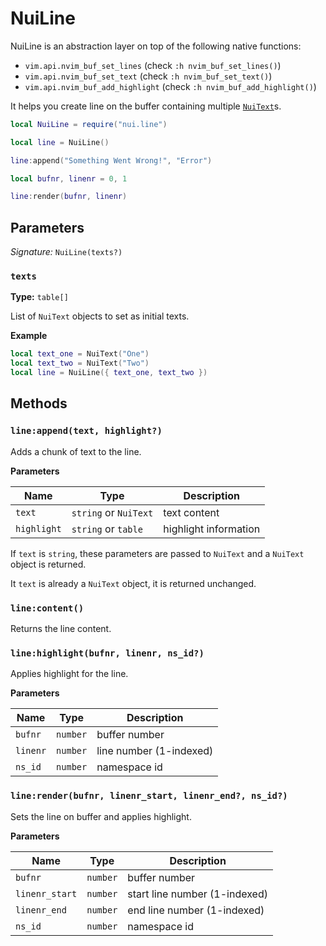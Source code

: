# NuiLine

NuiLine is an abstraction layer on top of the following native functions:

- `vim.api.nvim_buf_set_lines` (check `:h nvim_buf_set_lines()`)
- `vim.api.nvim_buf_set_text` (check `:h nvim_buf_set_text()`)
- `vim.api.nvim_buf_add_highlight` (check `:h nvim_buf_add_highlight()`)

It helps you create line on the buffer containing multiple [`NuiText`](../text)s.

```lua
local NuiLine = require("nui.line")

local line = NuiLine()

line:append("Something Went Wrong!", "Error")

local bufnr, linenr = 0, 1

line:render(bufnr, linenr)
```

## Parameters

_Signature:_ `NuiLine(texts?)`

### `texts`

**Type:** `table[]`

List of `NuiText` objects to set as initial texts.

**Example**

```lua
local text_one = NuiText("One")
local text_two = NuiText("Two")
local line = NuiLine({ text_one, text_two })
```

## Methods

### `line:append(text, highlight?)`

Adds a chunk of text to the line.

**Parameters**

| Name        | Type                  | Description           |
| ----------- | --------------------- | --------------------- |
| `text`      | `string` or `NuiText` | text content          |
| `highlight` | `string` or `table`   | highlight information |

If `text` is `string`, these parameters are passed to `NuiText`
and a `NuiText` object is returned.

It `text` is already a `NuiText` object, it is returned unchanged.

### `line:content()`

Returns the line content.

### `line:highlight(bufnr, linenr, ns_id?)`

Applies highlight for the line.

**Parameters**

| Name     | Type     | Description             |
| -------- | -------- | ----------------------- |
| `bufnr`  | `number` | buffer number           |
| `linenr` | `number` | line number (1-indexed) |
| `ns_id`  | `number` | namespace id            |

### `line:render(bufnr, linenr_start, linenr_end?, ns_id?)`

Sets the line on buffer and applies highlight.

**Parameters**

| Name           | Type     | Description                   |
| -------------- | -------- | ----------------------------- |
| `bufnr`        | `number` | buffer number                 |
| `linenr_start` | `number` | start line number (1-indexed) |
| `linenr_end`   | `number` | end line number (1-indexed)   |
| `ns_id`        | `number` | namespace id                  |
